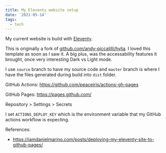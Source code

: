 ```yaml
---
title: My Eleventy website setup
date: '2021-05-14'
tags:
  - tech
---
```


My current website is build with [Eleventy](https://www.11ty.dev/).

This is originally a fork of [github.com/andy-piccalilli/hylia](https://github.com/andy-piccalilli/hylia). I loved this template as soon as I saw it. A big plus, was the accessability features it brought, once very interesting Dark vs Light mode.


I use `source` branch to have my source code and `master` branch is where I have the files generated during build into `dist` folder.



GitHub Actions: https://github.com/peaceiris/actions-gh-pages

GitHub Pages: https://pages.github.com/

Repository > Settings > Secrets

I set `ACTIONS_DEPLOY_KEY` which is the environment variable that my GitHub actions workflow is expecting.


References:

- https://iamdanielmarino.com/posts/deploying-my-eleventy-site-to-github-pages/